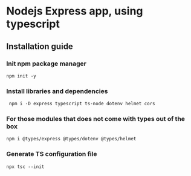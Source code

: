 # Nodejs Express app, using typescript

## Installation guide

### Init npm package manager
``` npm init -y ```
### Install libraries and dependencies
``` npm i -D express typescript ts-node dotenv helmet cors```

### For those modules that does not come with types out of the box
``` npm i @types/express @types/dotenv @types/helmet ```

### Generate TS configuration file
``` npx tsc --init ```

